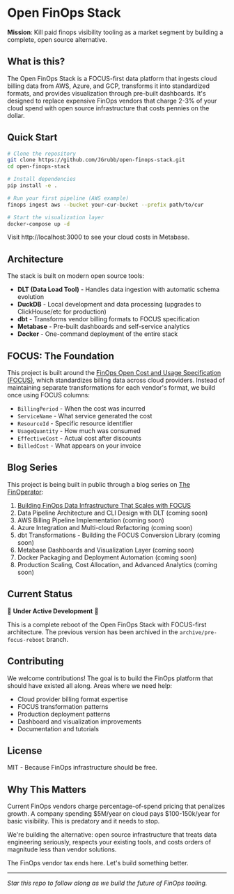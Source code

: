 # Open FinOps Stack

**Mission**: Kill paid finops visibility tooling as a market segment by building a complete, open source alternative.

## What is this?

The Open FinOps Stack is a FOCUS-first data platform that ingests cloud billing data from AWS, Azure, and GCP, transforms it into standardized formats, and provides visualization through pre-built dashboards. It's designed to replace expensive FinOps vendors that charge 2-3% of your cloud spend with open source infrastructure that costs pennies on the dollar.

## Quick Start

```bash
# Clone the repository
git clone https://github.com/JGrubb/open-finops-stack.git
cd open-finops-stack

# Install dependencies
pip install -e .

# Run your first pipeline (AWS example)
finops ingest aws --bucket your-cur-bucket --prefix path/to/cur

# Start the visualization layer
docker-compose up -d
```

Visit http://localhost:3000 to see your cloud costs in Metabase.

## Architecture

The stack is built on modern open source tools:

- **DLT (Data Load Tool)** - Handles data ingestion with automatic schema evolution
- **DuckDB** - Local development and data processing (upgrades to ClickHouse/etc for production)
- **dbt** - Transforms vendor billing formats to FOCUS specification
- **Metabase** - Pre-built dashboards and self-service analytics
- **Docker** - One-command deployment of the entire stack

## FOCUS: The Foundation

This project is built around the [FinOps Open Cost and Usage Specification (FOCUS)](https://focus.finops.org/), which standardizes billing data across cloud providers. Instead of maintaining separate transformations for each vendor's format, we build once using FOCUS columns:

- `BillingPeriod` - When the cost was incurred
- `ServiceName` - What service generated the cost
- `ResourceId` - Specific resource identifier
- `UsageQuantity` - How much was consumed
- `EffectiveCost` - Actual cost after discounts
- `BilledCost` - What appears on your invoice

## Blog Series

This project is being built in public through a blog series on [The FinOperator](https://www.thefinoperator.com/):

1. [Building FinOps Data Infrastructure That Scales with FOCUS](./docs/blog-posts/01-building-finops-infrastructure-with-focus.md)
2. Data Pipeline Architecture and CLI Design with DLT (coming soon)
3. AWS Billing Pipeline Implementation (coming soon)
4. Azure Integration and Multi-cloud Refactoring (coming soon)
5. dbt Transformations - Building the FOCUS Conversion Library (coming soon)
6. Metabase Dashboards and Visualization Layer (coming soon)
7. Docker Packaging and Deployment Automation (coming soon)
8. Production Scaling, Cost Allocation, and Advanced Analytics (coming soon)

## Current Status

🚧 **Under Active Development** 🚧

This is a complete reboot of the Open FinOps Stack with FOCUS-first architecture. The previous version has been archived in the `archive/pre-focus-reboot` branch.

## Contributing

We welcome contributions! The goal is to build the FinOps platform that should have existed all along. Areas where we need help:

- Cloud provider billing format expertise
- FOCUS transformation patterns
- Production deployment patterns
- Dashboard and visualization improvements
- Documentation and tutorials

## License

MIT - Because FinOps infrastructure should be free.

## Why This Matters

Current FinOps vendors charge percentage-of-spend pricing that penalizes growth. A company spending $5M/year on cloud pays $100-150k/year for basic visibility. This is predatory and it needs to stop.

We're building the alternative: open source infrastructure that treats data engineering seriously, respects your existing tools, and costs orders of magnitude less than vendor solutions.

The FinOps vendor tax ends here. Let's build something better.

---

*Star this repo to follow along as we build the future of FinOps tooling.*